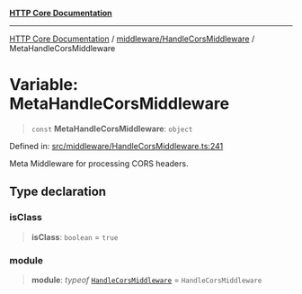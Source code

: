 [**HTTP Core Documentation**](../../../README.md)

***

[HTTP Core Documentation](../../../README.md) / [middleware/HandleCorsMiddleware](../README.md) / MetaHandleCorsMiddleware

# Variable: MetaHandleCorsMiddleware

> `const` **MetaHandleCorsMiddleware**: `object`

Defined in: [src/middleware/HandleCorsMiddleware.ts:241](https://github.com/stonemjs/http-core/blob/f8360abdd8e841f59cefcfadd322bcf66d52c95b/src/middleware/HandleCorsMiddleware.ts#L241)

Meta Middleware for processing CORS headers.

## Type declaration

### isClass

> **isClass**: `boolean` = `true`

### module

> **module**: *typeof* [`HandleCorsMiddleware`](../classes/HandleCorsMiddleware.md) = `HandleCorsMiddleware`
